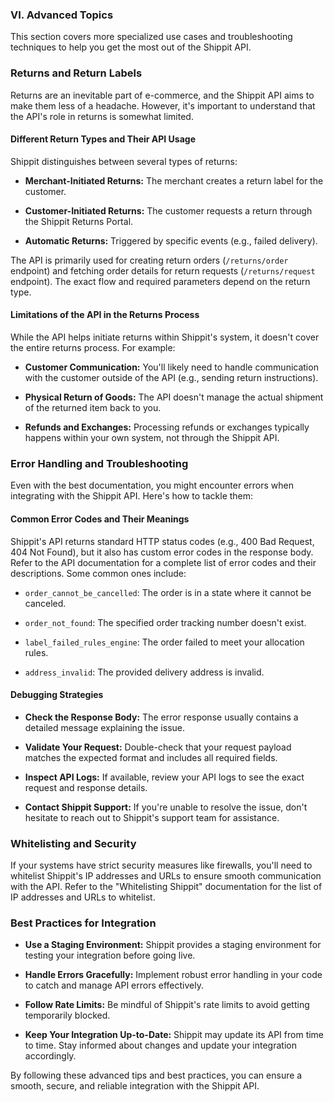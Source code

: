 ### VI. Advanced Topics

This section covers more specialized use cases and troubleshooting techniques to help you get the most out of the Shippit API.

### Returns and Return Labels

Returns are an inevitable part of e-commerce, and the Shippit API aims to make them less of a headache. However, it's important to understand that the API's role in returns is somewhat limited.

#### Different Return Types and Their API Usage

Shippit distinguishes between several types of returns:

*   **Merchant-Initiated Returns:** The merchant creates a return label for the customer.

*   **Customer-Initiated Returns:** The customer requests a return through the Shippit Returns Portal.

*   **Automatic Returns:** Triggered by specific events (e.g., failed delivery).


The API is primarily used for creating return orders (`/returns/order` endpoint) and fetching order details for return requests (`/returns/request` endpoint). The exact flow and required parameters depend on the return type.

#### Limitations of the API in the Returns Process

While the API helps initiate returns within Shippit's system, it doesn't cover the entire returns process. For example:

*   **Customer Communication:** You'll likely need to handle communication with the customer outside of the API (e.g., sending return instructions).

*   **Physical Return of Goods:** The API doesn't manage the actual shipment of the returned item back to you.

*   **Refunds and Exchanges:** Processing refunds or exchanges typically happens within your own system, not through the Shippit API.


### Error Handling and Troubleshooting

Even with the best documentation, you might encounter errors when integrating with the Shippit API. Here's how to tackle them:

#### Common Error Codes and Their Meanings

Shippit's API returns standard HTTP status codes (e.g., 400 Bad Request, 404 Not Found), but it also has custom error codes in the response body. Refer to the API documentation for a complete list of error codes and their descriptions. Some common ones include:

*   `order_cannot_be_cancelled`: The order is in a state where it cannot be canceled.

*   `order_not_found`: The specified order tracking number doesn't exist.

*   `label_failed_rules_engine`: The order failed to meet your allocation rules.

*   `address_invalid`: The provided delivery address is invalid.


#### Debugging Strategies

*   **Check the Response Body:** The error response usually contains a detailed message explaining the issue.

*   **Validate Your Request:** Double-check that your request payload matches the expected format and includes all required fields.

*   **Inspect API Logs:** If available, review your API logs to see the exact request and response details.

*   **Contact Shippit Support:** If you're unable to resolve the issue, don't hesitate to reach out to Shippit's support team for assistance.


### Whitelisting and Security

If your systems have strict security measures like firewalls, you'll need to whitelist Shippit's IP addresses and URLs to ensure smooth communication with the API. Refer to the "Whitelisting Shippit" documentation for the list of IP addresses and URLs to whitelist.

### Best Practices for Integration

*   **Use a Staging Environment:** Shippit provides a staging environment for testing your integration before going live.

*   **Handle Errors Gracefully:** Implement robust error handling in your code to catch and manage API errors effectively.

*   **Follow Rate Limits:** Be mindful of Shippit's rate limits to avoid getting temporarily blocked.

*   **Keep Your Integration Up-to-Date:** Shippit may update its API from time to time. Stay informed about changes and update your integration accordingly.


By following these advanced tips and best practices, you can ensure a smooth, secure, and reliable integration with the Shippit API.
